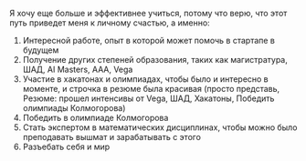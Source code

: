 
Я хочу еще больше и эффективнее учиться, потому что верю, что этот путь приведет меня к личному счастью, а именно:
1) Интересной работе, опыт в которой может помочь в стартапе в будущем
2) Получение других степеней образования, таких как магистратура, ШАД, AI Masters, ААА, Vega
3) Участие в хакатонах и олимпиадах, чтобы было и интересно в моменте, и строчка в резюме была красивая (просто представь, Резюме: прошел интенсивы от Vega, ШАД, Хакатоны, Победить олимпиады Колмогорова)
4) Победить в олимпиаде Колмогорова
5) Стать экспертом в математических дисциплинах, чтобы можно было преподавать вышмат и зарабатывать с этого
6) Разъебать себя и мир